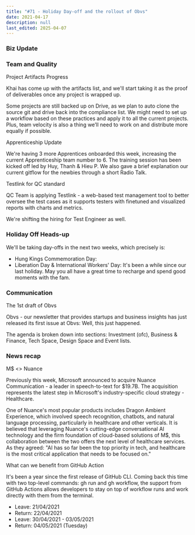 ```yaml
---
title: "#71 - Holiday Day-off and the rollout of Obvs"
date: 2021-04-17
description: null
last_edited: 2025-04-07
---
```


### Biz Update

### Team and Quality

Project Artifacts Progress

Khai has come up with the artifacts list, and we'll start taking it as the proof of deliverables once any project is wrapped up.

Some projects are still backed up on Drive, as we plan to auto clone the source git and drive back into the compliance list. We might need to set up a workflow based on these practices and apply it to all the current projects. Plus, team velocity is also a thing we’ll need to work on and distribute more equally if possible.

Apprenticeship Update

We're having 3 more Apprentices onboarded this week, increasing the current Apprenticeship team number to 6. The training session has been kicked off led by Huy, Thanh & Hieu P. We also gave a brief explanation our current gitflow for the newbies through a short Radio Talk.

Testlink for QC standard

QC Team is applying Testlink - a web-based test management tool to better oversee the test cases as it supports testers with finetuned and visualized reports with charts and metrics.

We're shifting the hiring for Test Engineer as well.

### Holiday Off Heads-up

We'll be taking day-offs in the next two weeks, which precisely is:

- Hung Kings Commemoration Day:
- Liberation Day & International Workers' Day:
  It's been a while since our last holiday. May you all have a great time to recharge and spend good moments with the fam.

### Communication

The 1st draft of Obvs

Obvs - our newsletter that provides startups and business insights has just released its first issue at Obvs: Well, this just happened.

The agenda is broken down into sections: Investment (ofc), Business & Finance, Tech Space, Design Space and Event lists.

### News recap

M$ <> Nuance

Previously this week, Microsoft announced to acquire Nuance Communication - a leader in speech-to-text for $19.7B. The acquisition represents the latest step in Microsoft's industry-specific cloud strategy - Healthcare.

One of Nuance's most popular products includes Dragon Ambient Experience, which involved speech recognition, chatbots, and natural language processing, particularly in healthcare and other verticals. It is believed that leveraging Nuance's cutting-edge conversational AI technology and the firm foundation of cloud-based solutions of M$, this collaboration between the two offers the next level of healthcare services. As they agreed: "AI has so far been the top priority in tech, and healthcare is the most critical application that needs to be focused on."

What can we benefit from GitHub Action

It's been a year since the first release of GitHub CLI. Coming back this time with two top-level commands: gh run and gh workflow, the support from GitHub Actions allows developers to stay on top of workflow runs and work directly with them from the terminal.

- Leave: 21/04/2021
- Return: 22/04/2021
- Leave: 30/04/2021 - 03/05/2021
- Return: 04/05/2021 (Tuesday)
